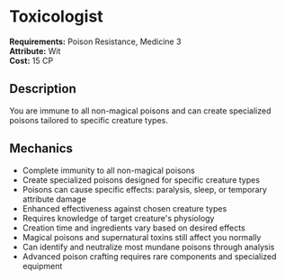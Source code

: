 # Toxicologist

**Requirements:** Poison Resistance, Medicine 3  
**Attribute:** Wit  
**Cost:** 15 CP  

## Description
You are immune to all non-magical poisons and can create specialized poisons tailored to specific creature types.

## Mechanics
- Complete immunity to all non-magical poisons
- Create specialized poisons designed for specific creature types
- Poisons can cause specific effects: paralysis, sleep, or temporary attribute damage
- Enhanced effectiveness against chosen creature types
- Requires knowledge of target creature's physiology
- Creation time and ingredients vary based on desired effects
- Magical poisons and supernatural toxins still affect you normally
- Can identify and neutralize most mundane poisons through analysis
- Advanced poison crafting requires rare components and specialized equipment